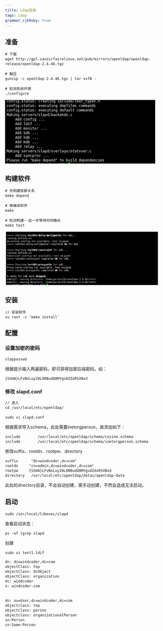 ```yaml
---
title: Ldap安装
tags: Ldap
grammar_cjkRuby: true
---
```


## 准备
```
# 下载
wget http://gpl.savoirfairelinux.net/pub/mirrors/openldap/openldap-release/openldap-2.4.46.tgz

# 解压
gunzip -c openldap-2.4.46.tgz | tar xvfB -

# 检测系统环境
./configure

```
![enter description here](./images/1541148699442.png)
	
## 构建软件
```
# 先构建依赖关系
make depend

# 再编译软件
make

# 检测构建--这一步等待时间略长
make test

```
![enter description here](./images/1541152333988.png)

## 安装
```
// 安装软件
su root -c 'make install'
```
## 配置

### 设置加密的密码

```
slappasswd
```
根据提示输入两遍密码，即可获得加密后端密码，如：
```
{SSHA}LFvNxLuy20L00BudQ8MYgv8ZdxRSXNxd
```


### 修改 slapd.conf

```
// 进入
cd /usr/local/etc/openldap/

sudo vi slapd.conf
```

根据需求导入schema，此处需要inetorgperson，故添加如下：
```
include        /usr/local/etc/openldap/schema/cosine.schema
include        /usr/local/etc/openldap/schema/inetorgperson.schema
```
修改suffix、rootdn、rootpw、directory
```
suffix		"dc=windcoder,dc=com"
rootdn     "cn=admin,dc=windcoder,dc=com"
rootpw     {SSHA}LFvNxLuy20L00BudQ8MYgv8ZdxRSXNxd
directory	/usr/local/etc/openldap/datas/openldap-data
```
此处的directory目录，不会自动创建，需手动创建，不然会造成无法启动。
## 启动
```
sudo /usr/local/libexec/slapd
```
查看启动状态：
```
ps -ef |grep slapd
```


创建
```
sudo vi test1.ldif
```

```
dn: dc=windcoder,dc=com
objectClass: top
objectClass: dcObject
objectClass: organization
dc: windcoder
o: windcoder-com


dn: ou=User,dc=windcoder,dc=com
objectclass: top
objectclass: person
objectclass: organizationalPerson
sn:Person
cn:Some-Person
```


